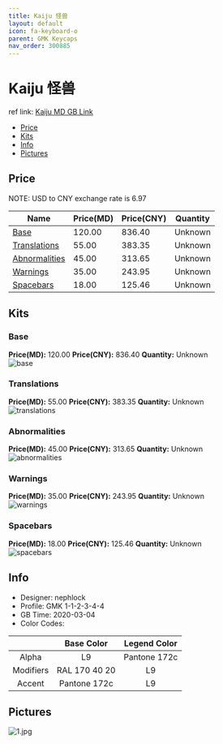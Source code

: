 ```yaml
---
title: Kaiju 怪兽
layout: default
icon: fa-keyboard-o
parent: GMK Keycaps
nav_order: 300885
---
```


# Kaiju 怪兽

ref link: [Kaiju MD GB Link](https://drop.com/buy/drop-nephlock-gmk-kaiju-custom-keycap-set)  
* [Price](#price)  
* [Kits](#kits)  
* [Info](#info)  
* [Pictures](#pictures)  


## Price  
NOTE: USD to CNY exchange rate is 6.97

| Name          | Price(MD)    |  Price(CNY) | Quantity |
| ------------- | ------------ |  ---------- | -------- |
|[Base](#base)|120.00|836.40|Unknown|
|[Translations](#translations)|55.00|383.35|Unknown|
|[Abnormalities](#abnormalities)|45.00|313.65|Unknown|
|[Warnings](#warnings)|35.00|243.95|Unknown|
|[Spacebars](#spacebars)|18.00|125.46|Unknown|


## Kits  
### Base  
**Price(MD):** 120.00    **Price(CNY):** 836.40    **Quantity:** Unknown  
<img src="{{ 'assets/images/gmk-keycaps/kaiju/kits_pics/base.jpg' | relative_url }}" alt="base" class="image featured">

### Translations  
**Price(MD):** 55.00    **Price(CNY):** 383.35    **Quantity:** Unknown  
<img src="{{ 'assets/images/gmk-keycaps/kaiju/kits_pics/translations.jpg' | relative_url }}" alt="translations" class="image featured">

### Abnormalities  
**Price(MD):** 45.00    **Price(CNY):** 313.65    **Quantity:** Unknown  
<img src="{{ 'assets/images/gmk-keycaps/kaiju/kits_pics/abnormalities.jpg' | relative_url }}" alt="abnormalities" class="image featured">

### Warnings  
**Price(MD):** 35.00    **Price(CNY):** 243.95    **Quantity:** Unknown  
<img src="{{ 'assets/images/gmk-keycaps/kaiju/kits_pics/warnings.jpg' | relative_url }}" alt="warnings" class="image featured">

### Spacebars  
**Price(MD):** 18.00    **Price(CNY):** 125.46    **Quantity:** Unknown  
<img src="{{ 'assets/images/gmk-keycaps/kaiju/kits_pics/spacebars.jpg' | relative_url }}" alt="spacebars" class="image featured">


## Info  
* Designer: nephlock  
* Profile: GMK 1-1-2-3-4-4  
* GB Time: 2020-03-04  
* Color Codes:  

| |Base Color     | Legend Color
| :-------------: | :-------------: | :------------:
|Alpha|L9|Pantone 172c
|Modifiers|RAL 170 40 20|L9
|Accent|Pantone 172c|L9


## Pictures  
<img src="{{ 'assets/images/gmk-keycaps/kaiju/rendering_pics/1.jpg' | relative_url }}" alt="1.jpg" class="image featured">
